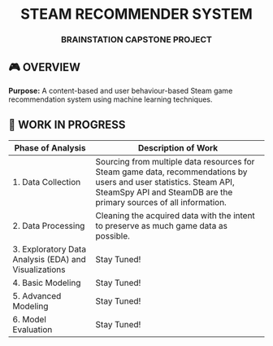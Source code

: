 <h1 align='center'>STEAM RECOMMENDER SYSTEM</h1>
<h3 align='center'>BRAINSTATION CAPSTONE PROJECT</h3>

## :video_game: OVERVIEW
**Purpose:** A content-based and user behaviour-based Steam game recommendation system using machine learning techniques. 

## :100: WORK IN PROGRESS
|Phase of Analysis|Description of Work|
|-----------------|-------------------|
|1. Data Collection|Sourcing from multiple data resources for Steam game data, recommendations by users and user statistics. Steam API, SteamSpy API and SteamDB are the primary sources of all information.|
|2. Data Processing|Cleaning the acquired data with the intent to preserve as much game data as possible.|
|3. Exploratory Data Analysis (EDA) and Visualizations|Stay Tuned!|
|4. Basic Modeling|Stay Tuned!|
|5. Advanced Modeling|Stay Tuned!|
|6. Model Evaluation|Stay Tuned!|
